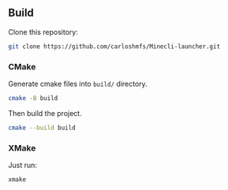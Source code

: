 ## Build

Clone this repository:
```bash
git clone https://github.com/carloshmfs/Minecli-launcher.git
```

### CMake

Generate cmake files into ```build/``` directory.
```bash
cmake -B build
```

Then build the project.
```bash
cmake --build build
```

### XMake

Just run:
```bash
xmake
```


